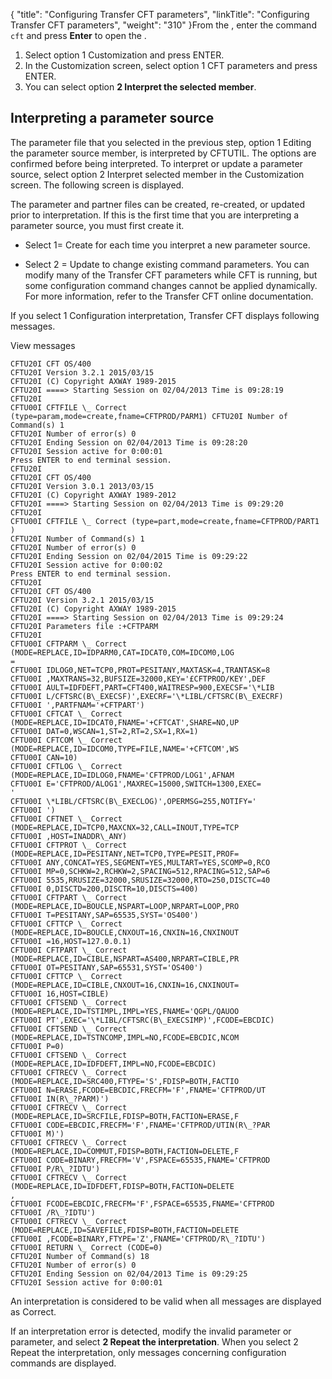 {
    "title": "Configuring Transfer CFT parameters",
    "linkTitle": "Configuring Transfer CFT parameters",
    "weight": "310"
}From the , enter the command `cft` and press **Enter** to open the .

1.  Select option 1 Customization and press ENTER.
2.  In the Customization screen, select option 1 CFT parameters and press ENTER.
3.  You can select option **2 Interpret the selected member**.

<span id="Interpreting a parameter source"></span>

## Interpreting a parameter source

The parameter file that you selected in the previous step, option 1 Editing the parameter source member, is interpreted by CFTUTIL. The options are confirmed before being interpreted. To interpret or update a parameter source, select option 2 Interpret selected member in the Customization screen. The following screen is displayed.

The parameter and partner files can be created, re-created, or updated prior to interpretation. If this is the first time that you are interpreting a parameter source, you must first create it.

-   Select 1= Create for each time you interpret a new parameter source.

<!-- -->

-   Select 2 = Update to change existing command parameters. You can modify many of the Transfer CFT parameters while CFT is running, but some configuration command changes cannot be applied dynamically. For more information, refer to the Transfer CFT online documentation.

If you select 1 Configuration interpretation, Transfer CFT displays following messages.

View messages

```
CFTU20I CFT OS/400
CFTU20I Version 3.2.1 2015/03/15
CFTU20I (C) Copyright AXWAY 1989-2015
CFTU20I ====> Starting Session on 02/04/2013 Time is 09:28:19
CFTU20I
CFTU00I CFTFILE \_ Correct (type=param,mode=create,fname=CFTPROD/PARM1) CFTU20I Number of Command(s) 1
CFTU20I Number of error(s) 0
CFTU20I Ending Session on 02/04/2013 Time is 09:28:20
CFTU20I Session active for 0:00:01
Press ENTER to end terminal session.
CFTU20I
CFTU20I CFT OS/400
CFTU20I Version 3.0.1 2013/03/15
CFTU20I (C) Copyright AXWAY 1989-2012
CFTU20I ====> Starting Session on 02/04/2013 Time is 09:29:20
CFTU20I
CFTU00I CFTFILE \_ Correct (type=part,mode=create,fname=CFTPROD/PART1 )
CFTU20I Number of Command(s) 1
CFTU20I Number of error(s) 0
CFTU20I Ending Session on 02/04/2015 Time is 09:29:22
CFTU20I Session active for 0:00:02
Press ENTER to end terminal session.
CFTU20I
CFTU20I CFT OS/400
CFTU20I Version 3.2.1 2015/03/15
CFTU20I (C) Copyright AXWAY 1989-2015
CFTU20I ====> Starting Session on 02/04/2013 Time is 09:29:24
CFTU20I Parameters file :+CFTPARM
CFTU20I
CFTU00I CFTPARM \_ Correct (MODE=REPLACE,ID=IDPARM0,CAT=IDCAT0,COM=IDCOM0,LOG
=
CFTU00I IDLOG0,NET=TCP0,PROT=PESITANY,MAXTASK=4,TRANTASK=8
CFTU00I ,MAXTRANS=32,BUFSIZE=32000,KEY='£CFTPROD/KEY',DEF
CFTU00I AULT=IDFDEFT,PART=CFT400,WAITRESP=900,EXECSF='\*LIB
CFTU00I L/CFTSRC(B\_EXECSF)',EXECRF='\*LIBL/CFTSRC(B\_EXECRF)
CFTU00I ',PARTFNAM='+CFTPART')
CFTU00I CFTCAT \_ Correct (MODE=REPLACE,ID=IDCAT0,FNAME='+CFTCAT',SHARE=NO,UP
CFTU00I DAT=0,WSCAN=1,ST=2,RT=2,SX=1,RX=1)
CFTU00I CFTCOM \_ Correct (MODE=REPLACE,ID=IDCOM0,TYPE=FILE,NAME='+CFTCOM',WS
CFTU00I CAN=10)
CFTU00I CFTLOG \_ Correct (MODE=REPLACE,ID=IDLOG0,FNAME='CFTPROD/LOG1',AFNAM
CFTU00I E='CFTPROD/ALOG1',MAXREC=15000,SWITCH=1300,EXEC=
'
CFTU00I \*LIBL/CFTSRC(B\_EXECLOG)',OPERMSG=255,NOTIFY='
CFTU00I ')
CFTU00I CFTNET \_ Correct (MODE=REPLACE,ID=TCP0,MAXCNX=32,CALL=INOUT,TYPE=TCP
CFTU00I ,HOST=INADDR\_ANY)
CFTU00I CFTPROT \_ Correct (MODE=REPLACE,ID=PESITANY,NET=TCP0,TYPE=PESIT,PROF=
CFTU00I ANY,CONCAT=YES,SEGMENT=YES,MULTART=YES,SCOMP=0,RCO
CFTU00I MP=0,SCHKW=2,RCHKW=2,SPACING=512,RPACING=512,SAP=6
CFTU00I 5535,RRUSIZE=32000,SRUSIZE=32000,RTO=250,DISCTC=40
CFTU00I 0,DISCTD=200,DISCTR=10,DISCTS=400)
CFTU00I CFTPART \_ Correct (MODE=REPLACE,ID=BOUCLE,NSPART=LOOP,NRPART=LOOP,PRO
CFTU00I T=PESITANY,SAP=65535,SYST='OS400')
CFTU00I CFTTCP \_ Correct (MODE=REPLACE,ID=BOUCLE,CNXOUT=16,CNXIN=16,CNXINOUT
CFTU00I =16,HOST=127.0.0.1)
CFTU00I CFTPART \_ Correct (MODE=REPLACE,ID=CIBLE,NSPART=AS400,NRPART=CIBLE,PR
CFTU00I OT=PESITANY,SAP=65531,SYST='OS400')
CFTU00I CFTTCP \_ Correct (MODE=REPLACE,ID=CIBLE,CNXOUT=16,CNXIN=16,CNXINOUT=
CFTU00I 16,HOST=CIBLE)
CFTU00I CFTSEND \_ Correct (MODE=REPLACE,ID=TSTIMPL,IMPL=YES,FNAME='QGPL/QAUOO
CFTU00I PT',EXEC='\*LIBL/CFTSRC(B\_EXECSIMP)',FCODE=EBCDIC)
CFTU00I CFTSEND \_ Correct (MODE=REPLACE,ID=TSTNCOMP,IMPL=NO,FCODE=EBCDIC,NCOM
CFTU00I P=0)
CFTU00I CFTSEND \_ Correct (MODE=REPLACE,ID=IDFDEFT,IMPL=NO,FCODE=EBCDIC)
CFTU00I CFTRECV \_ Correct (MODE=REPLACE,ID=SRC400,FTYPE='S',FDISP=BOTH,FACTIO
CFTU00I N=ERASE,FCODE=EBCDIC,FRECFM='F',FNAME='CFTPROD/UT
CFTU00I IN(R\_?PARM)')
CFTU00I CFTRECV \_ Correct (MODE=REPLACE,ID=SRCFILE,FDISP=BOTH,FACTION=ERASE,F
CFTU00I CODE=EBCDIC,FRECFM='F',FNAME='CFTPROD/UTIN(R\_?PAR
CFTU00I M)')
CFTU00I CFTRECV \_ Correct (MODE=REPLACE,ID=COMMUT,FDISP=BOTH,FACTION=DELETE,F
CFTU00I CODE=BINARY,FRECFM='V',FSPACE=65535,FNAME='CFTPROD
CFTU00I P/R\_?IDTU')
CFTU00I CFTRECV \_ Correct (MODE=REPLACE,ID=IDFDEFT,FDISP=BOTH,FACTION=DELETE
,
CFTU00I FCODE=EBCDIC,FRECFM='F',FSPACE=65535,FNAME='CFTPROD
CFTU00I /R\_?IDTU')
CFTU00I CFTRECV \_ Correct (MODE=REPLACE,ID=SAVEFILE,FDISP=BOTH,FACTION=DELETE
CFTU00I ,FCODE=BINARY,FTYPE='Z',FNAME='CFTPROD/R\_?IDTU')
CFTU00I RETURN \_ Correct (CODE=0)
CFTU20I Number of Command(s) 18
CFTU20I Number of error(s) 0
CFTU20I Ending Session on 02/04/2013 Time is 09:29:25
CFTU20I Session active for 0:00:01
```

An interpretation is considered to be valid when all messages are displayed as Correct.

If an interpretation error is detected, modify the invalid parameter or parameter, and select **2 Repeat the interpretation**. When you select 2 Repeat the interpretation, only messages concerning configuration commands are displayed.
